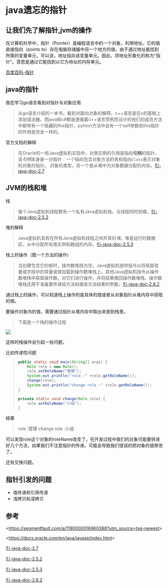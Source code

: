 # java遗忘的指针

## 让我们先了解指针,jvm的操作

在计算机科学中，指针（Pointer）是编程语言中的一个对象，利用地址，它的值直接指向（points to）存在电脑存储器中另一个地方的值。由于通过地址能找到所需的变量单元，可以说，地址指向该变量单元。因此，将地址形象化的称为“指针”。意思是通过它能找到以它为地址的内存单元。

[百度百科-指针](https://baike.baidu.com/item/%E8%81%9A%E9%9B%86%E7%B4%A2%E5%BC%95/11041381?fr=aladdin)

## java的指针

我在学习go语言看到对指针与对象应用

> 从go语言介绍的一本书，看到对面向对象的解释，c++语言是在c的基础上添加语法糖，而java和c#都是遵循着c++语言惯例而设计的他们的成员方法中都带有一个隐藏的this指针，pyhton方法中会有一个self参数和this指针的作用是完全一样的。

官方文档的解释

> 在Oracle的一些Java虚拟机实现中，对类实例的引用是指向**句柄**的指针，该*句柄*本身是一对指针：一个指向包含对象方法的表和指向`Class`表示对象的对象的指针。 对象的类型，另一个是从堆中为对象数据分配的内存。[引-java-doc-2.7](<https://docs.oracle.com/javase/specs/jvms/se8/html/jvms-2.html#jvms-2.6>)

## JVM的栈和堆

栈

> 每个Java虚拟机线程都有一个私有Java虚拟机栈，与线程同时创建。[引-java-doc-2.5.2](<https://docs.oracle.com/javase/specs/jvms/se8/html/jvms-2.html#jvms-2.6>)

堆的解释

> Java虚拟机具有在所有Java虚拟机线程之间共享的*堆*。堆是运行时数据区，从中分配所有类实例和数组的内存。[引-java-doc-2.5.3](<https://docs.oracle.com/javase/specs/jvms/se8/html/jvms-2.html#jvms-2.6>)

栈上的操作（既一个方法的操作）

> 当创建包含它的帧时，操作数堆栈为空。Java虚拟机提供指令以将局部变量或字段中的常量或值加载到操作数堆栈上。其他Java虚拟机指令从操作数堆栈中获取操作数，对它们进行操作，并将结果推回操作数堆栈。操作数堆栈还用于准备要传递给方法和接收方法结果的参数。[引-java-doc-2.6.2](<https://docs.oracle.com/javase/specs/jvms/se8/html/jvms-2.html#jvms-2.6>)

通过栈上的操作，可以知道栈上操作的是具体的值或者从对象指针从堆内存中获取的值。

要操作对象内的值，需要通过指针从堆内存中取出来放到栈里。

> 下面是一个栈的操作过程

![](https://raw.githubusercontent.com/kakaCat/kakacat.github.io/master/img/point/stack.jpg)

这样的栈操作会引起一些问题，

比如传递性问题

> ```java
> public static void main(String[] args) {
>     Role role = new Role();
>     role.setRoleName("管理");
>     System.out.println("role :" +role.getRoleName());
>     change(role);
>     System.out.println("change role :" +role.getRoleName());
> }
> 
> private static void change(Role role) {
>     role.setRoleName("小组");
> }
> ```

结果

>role :管理
>change role :小组

可以发现role这个对象的roleName改变了，在开发过程中我们的对象可能要转递好几个方法，如果我们不注意指针的传递，可能会导致我们错误的把对象的值修改了。

还有交换问题。



## 指针引发的问题

- 值传递和引用传递
- 浅拷贝和深拷贝



## 参考

<<https://segmentfault.com/a/1190000016960388?utm_source=tag-newest>>

<<https://docs.oracle.com/en/java/javase/index.html>>

[引-java-doc-2.7](<https://docs.oracle.com/javase/specs/jvms/se8/html/jvms-2.html#jvms-2.6>)

[引-java-doc-2.5.2](<https://docs.oracle.com/javase/specs/jvms/se8/html/jvms-2.html#jvms-2.6>)

[引-java-doc-2.5.3](<https://docs.oracle.com/javase/specs/jvms/se8/html/jvms-2.html#jvms-2.6>)

[引-java-doc-2.6.2](<https://docs.oracle.com/javase/specs/jvms/se8/html/jvms-2.html#jvms-2.6>)





